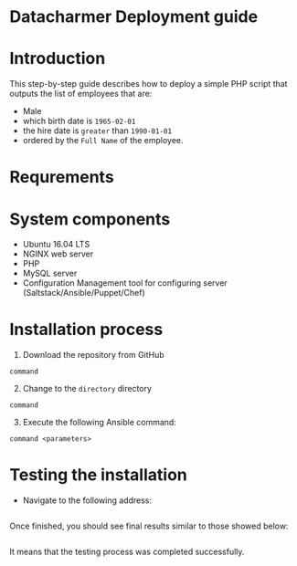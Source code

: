 Datacharmer Deployment guide
==============================

# Introduction
This step-by-step guide describes how to deploy a simple PHP script that outputs the list of employees that are:
* Male
* which birth date is `1965-02-01`
* the hire date is `greater` than `1990-01-01`
* ordered by the `Full Name` of the employee. 

# Requrements

# System components
* Ubuntu 16.04 LTS
* NGINX web server 
* PHP 
* MySQL server 
* Configuration Management tool for configuring server (Saltstack/Ansible/Puppet/Chef)

# Installation process
1. Download the repository from GitHub

```
command
```

2. Change to the `directory` directory

```
command
```

3. Execute the following Ansible command:

```
command <parameters>
```

# Testing the installation
* Navigate to the following address:
```

```

Once finished, you should see final results similar to those showed below:

```
```

It means that the testing process was completed successfully.
